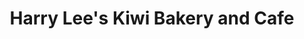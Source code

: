 ---
title: "Harry Lee's Kiwi Bakery and Cafe"
url: /auckland/harry-lees-kiwi-bakery-and-cafe/
shop: Bäckerei
---